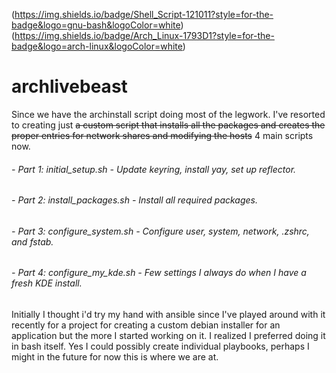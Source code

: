 (https://img.shields.io/badge/Shell_Script-121011?style=for-the-badge&logo=gnu-bash&logoColor=white)
(https://img.shields.io/badge/Arch_Linux-1793D1?style=for-the-badge&logo=arch-linux&logoColor=white)
# archlivebeast
Since we have the archinstall script doing most of the legwork. I've resorted to creating just ~~a custom script that installs all the packages and creates the proper entries for network shares and modifying the hosts~~ 4 main scripts now.

###### - Part 1: initial_setup.sh - Update keyring, install yay, set up reflector.  
###### - Part 2: install_packages.sh - Install all required packages.  
###### - Part 3: configure_system.sh - Configure user, system, network, .zshrc, and fstab.  
###### - Part 4: configure_my_kde.sh - Few settings I always do when I have a fresh KDE install.  

Initially I thought i'd try my hand with ansible since I've played around with it recently for a project for creating a custom debian installer for an application but the more I started working on it.  I realized I preferred doing it in bash itself. Yes I could possibly create individual playbooks, perhaps I might in the future for now this is where we are at.

